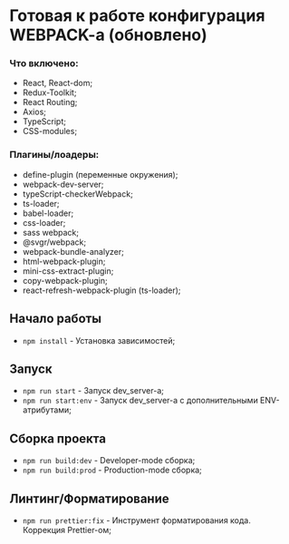 # Готовая к работе конфигурация WEBPACK-a (обновлено)

### Что включено:

- React, React-dom;
- Redux-Toolkit;
- React Routing;
- Axios;
- TypeScript;
- CSS-modules;

### Плагины/лоадеры:

- define-plugin (переменные окружения);
- webpack-dev-server;
- typeScript-checkerWebpack;
- ts-loader;
- babel-loader;
- css-loader;
- sass webpack;
- @svgr/webpack;
- webpack-bundle-analyzer;
- html-webpack-plugin;
- mini-css-extract-plugin;
- copy-webpack-plugin;
- react-refresh-webpack-plugin (ts-loader);

## Начало работы

- `npm install` - Установка зависимостей;

## Запуск

- `npm run start` - Запуск dev_server-a;
- `npm run start:env` - Запуск dev_server-a с дополнительными ENV-атрибутами;

## Сборка проекта

- `npm run build:dev` - Developer-mode сборка;
- `npm run build:prod` - Production-mode сборка;

## Линтинг/Форматирование

- `npm run prettier:fix` - Инструмент форматирования кода. Коррекция Prettier-ом;
